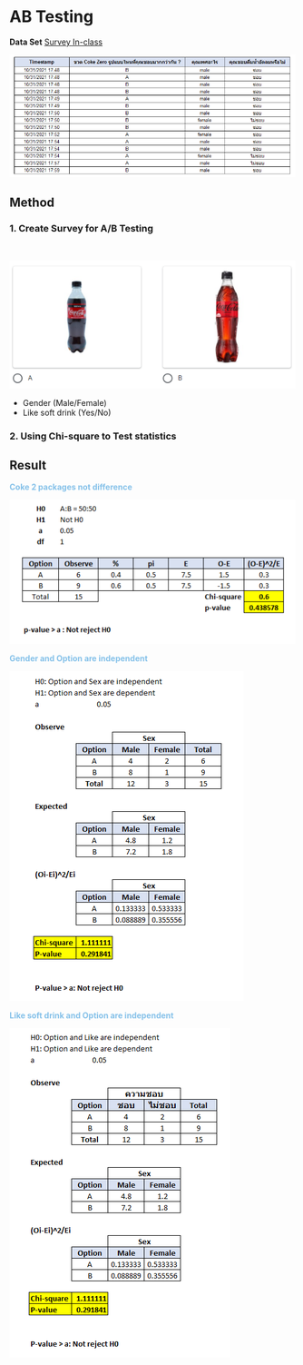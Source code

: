 # AB Testing


**Data Set** [Survey In-class](./AB-Testing_Group_3.xlsx)

![image](./data_set.png)

## Method

### 1. Create Survey for A/B Testing
</br>

![image](./ab_test_survey.png)

* Gender (Male/Female)
* Like soft drink (Yes/No)

### 2. Using Chi-square to Test statistics


## Result

<span style="color:#85C1E9"> **Coke 2 packages not difference**

![image](./test1.png)

<span style="color:#85C1E9"> **Gender and Option are independent**

![image](./test2.png)

<span style="color:#85C1E9"> **Like soft drink and Option are independent**

![image](./test3.png)
